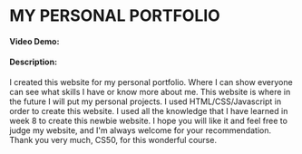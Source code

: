 # MY PERSONAL PORTFOLIO
#### Video Demo:  <URL HERE>
#### Description:
I created this website for my personal portfolio. Where I can show everyone can see what skills I have or know more about me. This website is where in the future I will put my personal projects. I used HTML/CSS/Javascript in order to create this website. I used all the knowledge that I have learned in week 8 to create this newbie website. I hope you will like it and feel free to judge my website, and I'm always welcome for your recommendation. Thank you very much, CS50, for this wonderful course.

